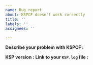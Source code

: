 ```yaml
---
name: Bug report
about: KSPCF doesn't work correctly
title: ''
labels: ''
assignees: ''

---
```


**Describe your problem with KSPCF :**

**KSP version :**
**Link to your `KSP.log` file :**
